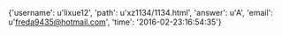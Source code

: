 {'username': u'lixue12', 'path': u'xz1134/1134.html', 'answer': u'A', 'email': u'freda9435@hotmail.com', 'time': '2016-02-23:16:54:35'}